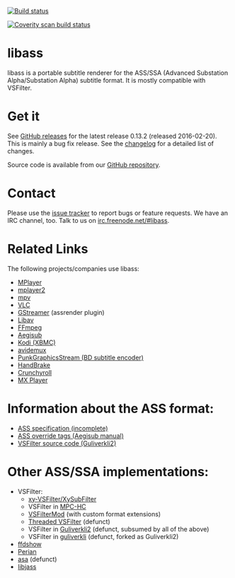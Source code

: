 [![Build status](https://api.travis-ci.org/libass/libass.png)](https://travis-ci.org/libass/libass)

[![Coverity scan build status](https://scan.coverity.com/projects/3531/badge.svg)](https://scan.coverity.com/projects/3531)

libass
======
libass is a portable subtitle renderer for the ASS/SSA (Advanced Substation Alpha/Substation Alpha) subtitle format. It is mostly compatible with VSFilter.

Get it
======
See [GitHub releases](https://github.com/libass/libass/releases) for the latest release 0.13.2 (released 2016-02-20). This is mainly a bug fix release. See the [changelog](https://github.com/libass/libass/blob/master/Changelog) for a detailed list of changes.

Source code is available from our [GitHub repository](https://github.com/libass/libass).

Contact
=======
Please use the [issue tracker](https://github.com/libass/libass/issues?state=open) to report bugs or feature requests. We have an IRC channel, too. Talk to us on [irc.freenode.net/#libass](irc://irc.freenode.net/libass).

Related Links
=============
The following projects/companies use libass:

- [MPlayer](http://www.mplayerhq.hu/)
- [mplayer2](http://www.mplayer2.org/)
- [mpv](http://mpv.io/)
- [VLC](http://www.videolan.org/)
- [GStreamer](http://gstreamer.freedesktop.org/) (assrender plugin)
- [Libav](http://libav.org/)
- [FFmpeg](http://ffmpeg.org/)
- [Aegisub](http://www.aegisub.org/)
- [Kodi (XBMC)](http://kodi.tv/)
- [avidemux](http://fixounet.free.fr/avidemux/)
- [PunkGraphicsStream (BD subtitle encoder)](http://code.google.com/p/punkgraphicstream/)
- [HandBrake](http://handbrake.fr/)
- [Crunchyroll](http://www.crunchyroll.com/)
- [MX Player](https://play.google.com/store/apps/details?id=com.mxtech.videoplayer.ad)

Information about the ASS format:
=================================
- [ASS specification (incomplete)](http://moodub.free.fr/video/ass-specs.doc)
- [ASS override tags (Aegisub manual)](http://docs.aegisub.org/latest/ASS_Tags/)
- [VSFilter source code (Guliverkli2)](http://sourceforge.net/p/guliverkli2/code/HEAD/tree/src/subtitles/)

Other ASS/SSA implementations:
==============================
- VSFilter:
  - [xy-VSFilter/XySubFilter](https://code.google.com/p/xy-vsfilter/)
  - VSFilter in [MPC-HC](http://mpc-hc.org/)
  - [VSFilterMod](https://code.google.com/p/vsfiltermod/) (with custom format extensions)
  - [Threaded VSFilter](https://code.google.com/p/threaded-vsfilter/) (defunct)
  - VSFilter in [Guliverkli2](http://sourceforge.net/projects/guliverkli2/) (defunct, subsumed by all of the above)
  - VSFilter in [guliverkli](http://sourceforge.net/projects/guliverkli/) (defunct, forked as Guliverkli2)
- [ffdshow](http://ffdshow-tryout.sourceforge.net/)
- [Perian](https://github.com/MaddTheSane/perian)
- [asa](http://git.spaceboyz.net/asa.git) (defunct)
- [libjass](https://github.com/Arnavion/libjass)
